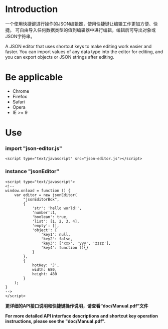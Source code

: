 # Introduction
一个使用快捷键进行操作的JSON编辑器，使用快捷键让编辑工作更加方便、快捷。
可自由导入任何数据类型的值到编辑器中进行编辑，编辑后可导出对象或JSON字符串。

A JSON editor that uses shortcut keys to make editing work easier and faster.
You can import values of any data type into the editor for editing, and you can export objects or JSON strings after editing.

# Be applicable
- Chrome
- Firefox
- Safari
- Opera
- IE >= 9

# Use
### import  "json-editor.js"
```
<script type="text/javascript" src="json-editor.js"></script>
```

### instance  "jsonEditor"
```
<script type="text/javascript">
<!--
window.onload = function () {
	var editor = new jsonEditor(
		"jsonEditorBox",
		{
			'str': 'hello world!',
			'number':1,
			'boolean': true,
			'list': [1, 2, 3, 4],
			'empty': [],
			'object': {
				'key1': null,
				'key2': false,
				'key3': ['xxx', 'yyy', 'zzzz'],
				'key4': function (){}
			}
		},
		{
			hotKey: 'J',
			width: 680,
			height: 480
		}
	);
}
-->
</script>
```
  
  
  
  
**更详细的API接口说明和快捷键操作说明，请查看“doc/Manual.pdf”文件**

**For more detailed API interface descriptions and shortcut key operation instructions, please see the "doc/Manual.pdf".**


